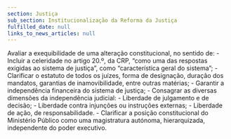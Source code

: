 ```yaml
---
section: Justiça
sub_section: Institucionalização da Reforma da Justiça
fulfilled_date: null
links_to_news_articles: null
---
```


Avaliar a exequibilidade de uma alteração constitucional, no sentido de: - Incluir a celeridade no artigo 20.º, da CRP, “como uma das respostas exigidas ao sistema de justiça”, como “característica geral do sistema”; - Clarificar o estatuto de todos os juízes, forma de designação, duração dos mandatos, garantias de inamovibilidade, entre outras matérias; - Garantir a independência financeira do sistema de justiça; - Consagrar as diversas dimensões da independência judicial: - Liberdade de julgamento e de decisão; - Liberdade contra injunções ou instruções externas; - Liberdade de ação, de responsabilidade. - Clarificar a posição constitucional do Ministério Público como uma magistratura autónoma, hierarquizada, independente do poder executivo.
